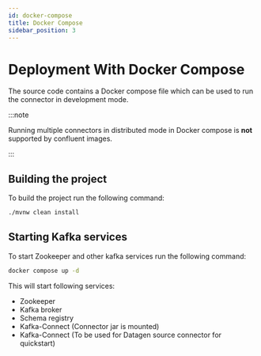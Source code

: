 ```yaml
---
id: docker-compose
title: Docker Compose
sidebar_position: 3
---
```


# Deployment With Docker Compose

The source code contains a Docker compose file which can be used to 
run the connector in development mode.

:::note

Running multiple connectors in distributed mode in Docker compose is <b>not</b> supported by confluent images.

:::

## Building the project

To build the project run the following command:

```bash
./mvnw clean install
```


## Starting Kafka services

To start Zookeeper and other kafka services run the following command:

```bash
docker compose up -d
```

This will start following services:

 - Zookeeper
 - Kafka broker
 - Schema registry
 - Kafka-Connect (Connector jar is mounted)
 - Kafka-Connect (To be used for Datagen source connector for quickstart)